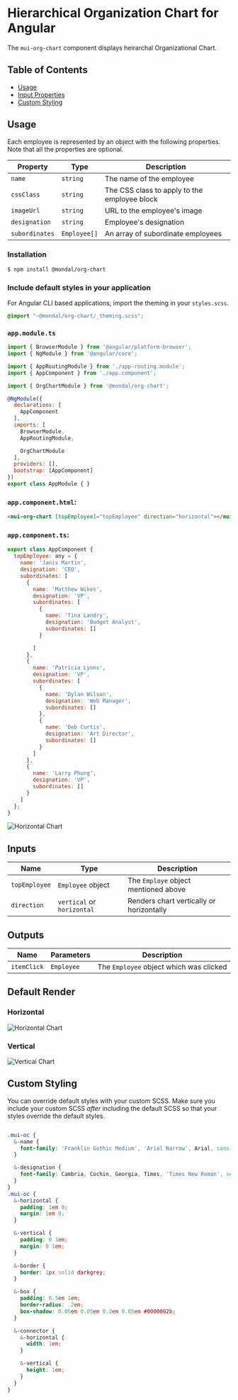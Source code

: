 # Hierarchical Organization Chart for Angular

The `mui-org-chart` component displays heirarchal Organizational Chart.

## Table of Contents

 * [Usage](#usage)
 * [Input Properties](#input-properties)
 * [Custom Styling](#custom-styling)

## Usage

Each employee is represented by an object with the following properties. Note that all the properties are optional.

| Property | Type| Description |
|---|---|---|
|`name`|`string`| The name of the employee |
|`cssClass`|`string`| The CSS class to apply to the employee block|
|`imageUrl`|`string`| URL to the employee's image
|`designation`|`string`| Employee's designation
|`subordinates`|`Employee[]`| An array of subordinate employees

### Installation

```sh
$ npm install @mondal/org-chart
```

### Include default styles in your application

For Angular CLI based applications, import the theming in your `styles.scss`.

```css
@import "~@mondal/org-chart/_theming.scss";
```

### `app.module.ts`
```js
import { BrowserModule } from '@angular/platform-browser';
import { NgModule } from '@angular/core';

import { AppRoutingModule } from './app-routing.module';
import { AppComponent } from './app.component';

import { OrgChartModule } from '@mondal/org-chart';

@NgModule({
  declarations: [
    AppComponent
  ],
  imports: [
    BrowserModule,
    AppRoutingModule,

    OrgChartModule
  ],
  providers: [],
  bootstrap: [AppComponent]
})
export class AppModule { }
```

### `app.component.html`:
```html
<mui-org-chart [topEmployee]="topEmployee" direction="horizontal"></mui-org-chart>
```

### `app.component.ts`:
```js
export class AppComponent {
  topEmployee: any = {
    name: 'Janis Martin',
    designation: 'CEO',
    subordinates: [
      {
        name: 'Matthew Wikes',
        designation: 'VP',
        subordinates: [
          {
            name: 'Tina Landry',
            designation: 'Budget Analyst',
            subordinates: []
          }

        ]
      },
      {
        name: 'Patricia Lyons',
        designation: 'VP',
        subordinates: [
          {
            name: 'Dylan Wilson',
            designation: 'Web Manager',
            subordinates: []
          },
          {
            name: 'Deb Curtis',
            designation: 'Art Director',
            subordinates: []
          }
        ]
      },
      {
        name: 'Larry Phung',
        designation: 'VP',
        subordinates: []
      }
    ]
  };
}
```

![Horizontal Chart](https://raw.githubusercontent.com/ashishmondal/mondal-ui/master/projects/mondal/org-chart/org-chart-h.png)

## Inputs

| Name | Type | Description
|---|---|---|
|`topEmployee`| `Employee` object| The `Employe` object mentioned above
|`direction`| `vertical` or `horizontal` | Renders chart vertically or horizontally

## Outputs

|Name |Parameters | Description
|---|---|---|
|`itemClick`|`Employee`| The `Employee` object which was clicked

## Default Render

### Horizontal

![Horizontal Chart](https://raw.githubusercontent.com/ashishmondal/mondal-ui/develop/projects/mondal/org-chart/org-chart-h.png)

### Vertical

![Vertical Chart](https://raw.githubusercontent.com/ashishmondal/mondal-ui/develop/projects/mondal/org-chart/org-chart-v.png)


## Custom Styling
You can override default styles with your custom SCSS. Make sure you include your custom SCSS *after* including the default SCSS so that your styles override the default styles.
```scss

.mui-oc {
  &-name {
    font-family: 'Franklin Gothic Medium', 'Arial Narrow', Arial, sans-serif;
  }

  &-designation {
    font-family: Cambria, Cochin, Georgia, Times, 'Times New Roman', serif;
  }
}
.mui-oc {
  &-horizontal {
    padding: 1em 0;
    margin: 1em 0;
  }

  &-vertical {
    padding: 0 1em;
    margin: 0 1em;
  }

  &-border {
    border: 1px solid darkgrey;
  }

  &-box {
    padding: 0.5em 1em;
    border-radius: .2em;
    box-shadow: 0.05em 0.05em 0.2em 0.05em #0000002b;
  }

  &-connector {
    &-horizontal {
      width: 1em;
    }

    &-vertical {
      height: 1em;
    }
  }
}
```
